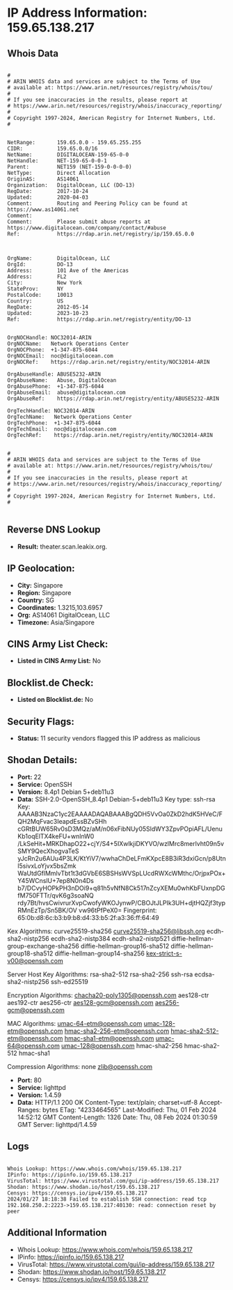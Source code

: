 # IP Address Information: 159.65.138.217

## Whois Data
```

#
# ARIN WHOIS data and services are subject to the Terms of Use
# available at: https://www.arin.net/resources/registry/whois/tou/
#
# If you see inaccuracies in the results, please report at
# https://www.arin.net/resources/registry/whois/inaccuracy_reporting/
#
# Copyright 1997-2024, American Registry for Internet Numbers, Ltd.
#


NetRange:       159.65.0.0 - 159.65.255.255
CIDR:           159.65.0.0/16
NetName:        DIGITALOCEAN-159-65-0-0
NetHandle:      NET-159-65-0-0-1
Parent:         NET159 (NET-159-0-0-0-0)
NetType:        Direct Allocation
OriginAS:       AS14061
Organization:   DigitalOcean, LLC (DO-13)
RegDate:        2017-10-24
Updated:        2020-04-03
Comment:        Routing and Peering Policy can be found at https://www.as14061.net
Comment:        
Comment:        Please submit abuse reports at https://www.digitalocean.com/company/contact/#abuse
Ref:            https://rdap.arin.net/registry/ip/159.65.0.0



OrgName:        DigitalOcean, LLC
OrgId:          DO-13
Address:        101 Ave of the Americas
Address:        FL2
City:           New York
StateProv:      NY
PostalCode:     10013
Country:        US
RegDate:        2012-05-14
Updated:        2023-10-23
Ref:            https://rdap.arin.net/registry/entity/DO-13


OrgNOCHandle: NOC32014-ARIN
OrgNOCName:   Network Operations Center
OrgNOCPhone:  +1-347-875-6044 
OrgNOCEmail:  noc@digitalocean.com
OrgNOCRef:    https://rdap.arin.net/registry/entity/NOC32014-ARIN

OrgAbuseHandle: ABUSE5232-ARIN
OrgAbuseName:   Abuse, DigitalOcean 
OrgAbusePhone:  +1-347-875-6044 
OrgAbuseEmail:  abuse@digitalocean.com
OrgAbuseRef:    https://rdap.arin.net/registry/entity/ABUSE5232-ARIN

OrgTechHandle: NOC32014-ARIN
OrgTechName:   Network Operations Center
OrgTechPhone:  +1-347-875-6044 
OrgTechEmail:  noc@digitalocean.com
OrgTechRef:    https://rdap.arin.net/registry/entity/NOC32014-ARIN


#
# ARIN WHOIS data and services are subject to the Terms of Use
# available at: https://www.arin.net/resources/registry/whois/tou/
#
# If you see inaccuracies in the results, please report at
# https://www.arin.net/resources/registry/whois/inaccuracy_reporting/
#
# Copyright 1997-2024, American Registry for Internet Numbers, Ltd.
#


```
## Reverse DNS Lookup
- **Result:** theater.scan.leakix.org.

## IP Geolocation:
- **City:** Singapore
- **Region:** Singapore
- **Country:** SG
- **Coordinates:** 1.3215,103.6957
- **Org:** AS14061 DigitalOcean, LLC
- **Timezone:** Asia/Singapore

## CINS Army List Check:
- **Listed in CINS Army List:** 
No

## Blocklist.de Check:
- **Listed on Blocklist.de:** 
No

## Security Flags:
- **Status:** 11 security vendors flagged this IP address as malicious

## Shodan Details:
- **Port:** 22
- **Service:** OpenSSH
- **Version:** 8.4p1 Debian 5+deb11u3
- **Data:** SSH-2.0-OpenSSH_8.4p1 Debian-5+deb11u3
Key type: ssh-rsa
Key: AAAAB3NzaC1yc2EAAAADAQABAAABgQDH5VvOa0ZkD2hdK5HVeC/FQH2MqFvac3IeapdEssBZvSHh
cGRtBUW65Rv0sD3MQz/aM/n06xFibNUy05SldWY3ZpvPOpiAFL/UenuKb1oqElTX4keFU+wnlnW0
/LkSeHit+MRKDhapO22+cjY/S4+5IXwlkjiDKYVO/wzlMrc8merlvht09n5vSMY9QecXhogvaTeS
yJcRn2u6AUu4P3LK/KtYiV7/wwhaChDeLFmKXpcE8B3iR3dxiGcn/p8Utnl5sivxLoYjvx5bsZmk
WaUtdGflMmlvTbt1t3dGVbE6SBSHsWVSpLUcdRWXcWMthc/OrjpxPOx+Y45WCnslU+7ep8N0n4Ds
b7/DCvyHOPkPH3nDOi9+q81h5vNfN8Ck517nZcyXEMu0whKbFUxnpDGfM750FTTr/qvK6g3soaNQ
rdy7Bt/hvsCwivrurXvpCwofyWKOJynwP/CBOJtJLPIk3UH+djtHQZjf3typRMnEzTp/Sn5BK/OV
vw96tPfPeX0=
Fingerprint: 65:0b:d8:6c:b3:b9:b8:d4:33:b5:2f:a3:36:ff:64:49

Kex Algorithms:
	curve25519-sha256
	curve25519-sha256@libssh.org
	ecdh-sha2-nistp256
	ecdh-sha2-nistp384
	ecdh-sha2-nistp521
	diffie-hellman-group-exchange-sha256
	diffie-hellman-group16-sha512
	diffie-hellman-group18-sha512
	diffie-hellman-group14-sha256
	kex-strict-s-v00@openssh.com

Server Host Key Algorithms:
	rsa-sha2-512
	rsa-sha2-256
	ssh-rsa
	ecdsa-sha2-nistp256
	ssh-ed25519

Encryption Algorithms:
	chacha20-poly1305@openssh.com
	aes128-ctr
	aes192-ctr
	aes256-ctr
	aes128-gcm@openssh.com
	aes256-gcm@openssh.com

MAC Algorithms:
	umac-64-etm@openssh.com
	umac-128-etm@openssh.com
	hmac-sha2-256-etm@openssh.com
	hmac-sha2-512-etm@openssh.com
	hmac-sha1-etm@openssh.com
	umac-64@openssh.com
	umac-128@openssh.com
	hmac-sha2-256
	hmac-sha2-512
	hmac-sha1

Compression Algorithms:
	none
	zlib@openssh.com


- **Port:** 80
- **Service:** lighttpd
- **Version:** 1.4.59
- **Data:** HTTP/1.1 200 OK
Content-Type: text/plain; charset=utf-8
Accept-Ranges: bytes
ETag: "4233464565"
Last-Modified: Thu, 01 Feb 2024 14:52:12 GMT
Content-Length: 1326
Date: Thu, 08 Feb 2024 01:30:59 GMT
Server: lighttpd/1.4.59



## Logs
```

Whois Lookup: https://www.whois.com/whois/159.65.138.217
IPinfo: https://ipinfo.io/159.65.138.217
VirusTotal: https://www.virustotal.com/gui/ip-address/159.65.138.217
Shodan: https://www.shodan.io/host/159.65.138.217
Censys: https://censys.io/ipv4/159.65.138.217
2024/01/27 18:18:38 Failed to establish SSH connection: read tcp 192.168.250.2:2223->159.65.138.217:40130: read: connection reset by peer

```
## Additional Information
- Whois Lookup: https://www.whois.com/whois/159.65.138.217
- IPinfo: https://ipinfo.io/159.65.138.217
- VirusTotal: https://www.virustotal.com/gui/ip-address/159.65.138.217
- Shodan: https://www.shodan.io/host/159.65.138.217
- Censys: https://censys.io/ipv4/159.65.138.217

